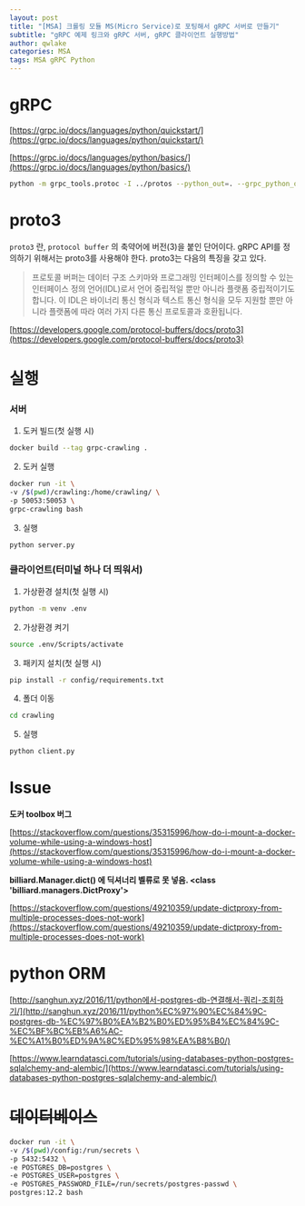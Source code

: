 ```yaml
---
layout: post
title: "[MSA] 크롤링 모듈 MS(Micro Service)로 포팅해서 gRPC 서버로 만들기"
subtitle: "gRPC 예제 링크와 gRPC 서버, gRPC 클라이언트 실행방법"
author: qwlake
categories: MSA
tags: MSA gRPC Python
---
```


# gRPC

[https://grpc.io/docs/languages/python/quickstart/](https://grpc.io/docs/languages/python/quickstart/)

[https://grpc.io/docs/languages/python/basics/](https://grpc.io/docs/languages/python/basics/)

```bash
python -m grpc_tools.protoc -I ../protos --python_out=. --grpc_python_out=. ../protos/crawling.proto
```

# proto3

`proto3` 란, `protocol buffer` 의 축약어에 버전(3)을 붙인 단어이다. gRPC API를 정의하기 위해서는 proto3를 사용해야 한다. proto3는 다음의 특징을 갖고 있다.

> 프로토콜 버퍼는 데이터 구조 스키마와 프로그래밍 인터페이스를 정의할 수 있는 인터페이스 정의 언어(IDL)로서 언어 중립적일 뿐만 아니라 플랫폼 중립적이기도 합니다. 이 IDL은 바이너리 통신 형식과 텍스트 통신 형식을 모두 지원할 뿐만 아니라 플랫폼에 따라 여러 가지 다른 통신 프로토콜과 호환됩니다.

[https://developers.google.com/protocol-buffers/docs/proto3](https://developers.google.com/protocol-buffers/docs/proto3)

# 실행

### 서버

1. 도커 빌드(첫 실행 시)
```bash
docker build --tag grpc-crawling .
```

2. 도커 실행
```bash
docker run -it \
-v /$(pwd)/crawling:/home/crawling/ \
-p 50053:50053 \
grpc-crawling bash
```

3. 실행
```bash
python server.py
```

### 클라이언트(터미널 하나 더 띄워서)

1. 가상환경 설치(첫 실행 시)
```bash
python -m venv .env
```

2. 가상환경 켜기
```bash
source .env/Scripts/activate
```

3. 패키지 설치(첫 실행 시)
```bash
pip install -r config/requirements.txt
```

4. 폴더 이동
```bash
cd crawling
```

5. 실행
```bash
python client.py
```

# Issue

**도커 toolbox 버그**

[https://stackoverflow.com/questions/35315996/how-do-i-mount-a-docker-volume-while-using-a-windows-host](https://stackoverflow.com/questions/35315996/how-do-i-mount-a-docker-volume-while-using-a-windows-host)

**billiard.Manager.dict() 에 딕셔너리 벨류로 못 넣음. <class 'billiard.managers.DictProxy'>**

[https://stackoverflow.com/questions/49210359/update-dictproxy-from-multiple-processes-does-not-work](https://stackoverflow.com/questions/49210359/update-dictproxy-from-multiple-processes-does-not-work)

# python ORM

[http://sanghun.xyz/2016/11/python에서-postgres-db-연결해서-쿼리-조회하기/](http://sanghun.xyz/2016/11/python%EC%97%90%EC%84%9C-postgres-db-%EC%97%B0%EA%B2%B0%ED%95%B4%EC%84%9C-%EC%BF%BC%EB%A6%AC-%EC%A1%B0%ED%9A%8C%ED%95%98%EA%B8%B0/)

[https://www.learndatasci.com/tutorials/using-databases-python-postgres-sqlalchemy-and-alembic/](https://www.learndatasci.com/tutorials/using-databases-python-postgres-sqlalchemy-and-alembic/)

# ~~데이터베이스~~

```bash
docker run -it \
-v /$(pwd)/config:/run/secrets \
-p 5432:5432 \
-e POSTGRES_DB=postgres \
-e POSTGRES_USER=postgres \
-e POSTGRES_PASSWORD_FILE=/run/secrets/postgres-passwd \
postgres:12.2 bash
```